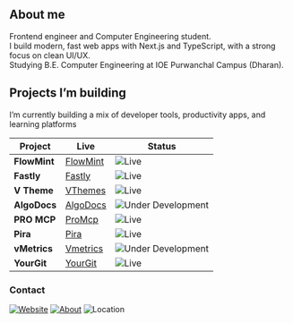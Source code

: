 


## About me

Frontend engineer and Computer Engineering student.  
I build modern, fast web apps with Next.js and TypeScript, with a strong focus on clean UI/UX.  
Studying B.E. Computer Engineering at IOE Purwanchal Campus (Dharan).

## Projects I’m building

I’m currently building a mix of developer tools, productivity apps, and learning platforms

| Project | Live | Status | 
|---|---|---|
| **FlowMint** | [FlowMint](https://flow.nabinkhair.com.np/) | ![Live](https://img.shields.io/badge/Live-brightgreen) |
| **Fastly** | [Fastly](https://fastly.nabinkhair.com.np/) | ![Live](https://img.shields.io/badge/Open_Source-brightgreen) |
| **V Theme** | [VThemes](https://vthemes.nabinkhair.com.np/) | ![Live](https://img.shields.io/badge/Open_Source-brightgreen) | 
| **AlgoDocs** | [AlgoDocs](https://www.algodocs.dev/) | ![Under Development](https://img.shields.io/badge/Under_Development-orange) |
| **PRO MCP** | [ProMcp](https://promcp.vercel.app/) | ![Live](https://img.shields.io/badge/Live-brightgreen) | 
| **Pira** | [Pira](https://pira.nabinkhair.com.np) | ![Live](https://img.shields.io/badge/Live-brightgreen) | 
| **vMetrics** | [Vmetrics](https://vmetrics.nabinkhair.com.np/) | ![Under Development](https://img.shields.io/badge/Under_Development-orange) | 
| **YourGit** | [YourGit](https://yourgit.vercel.app/) | ![Live](https://img.shields.io/badge/Live-brightgreen) | 

### Contact
[![Website](https://img.shields.io/badge/Website-nabinkhair.com.np-000000)](https://www.nabinkhair.com.np/)
[![About](https://img.shields.io/badge/About-Profile-1f6feb)](https://www.nabinkhair.com.np/about)
![Location](https://img.shields.io/badge/Location-Nepal-555555)

<!-- Last updated: 2025-08-29 -->
